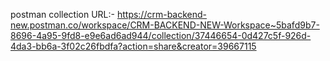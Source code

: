 
postman collection URL:-
https://crm-backend-new.postman.co/workspace/CRM-BACKEND-NEW-Workspace~5bafd9b7-8696-4a95-9fd8-e9e6ad6ad944/collection/37446654-0d427c5f-926d-4da3-bb6a-3f02c26fbdfa?action=share&creator=39667115
